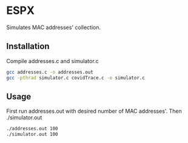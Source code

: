 # ESPX

Simulates MAC addresses' collection. 

## Installation

Compile addresses.c and simulator.c

```bash
gcc addresses.c -o addresses.out
gcc -pthrad simulator.c covidTrace.c -o simulator.c
```

## Usage

First run addresses.out with desired number of MAC addresses'. Then ./simulator.out

```bash 
./addresses.out 100
./simulator.out 100
```





